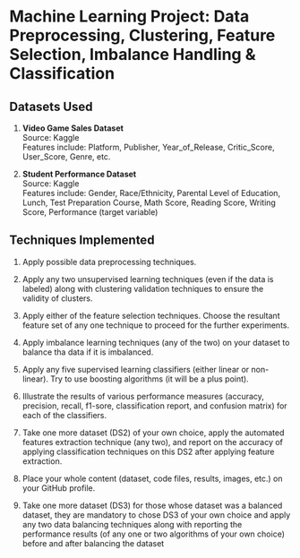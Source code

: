 # Machine Learning Project: Data Preprocessing, Clustering, Feature Selection, Imbalance Handling & Classification

## Datasets Used
1. **Video Game Sales Dataset**  
   Source: Kaggle  
   Features include: Platform, Publisher, Year_of_Release, Critic_Score, User_Score, Genre, etc.

2. **Student Performance Dataset**  
   Source: Kaggle  
   Features include: Gender, Race/Ethnicity, Parental Level of Education, Lunch, Test Preparation Course, Math Score, Reading Score, Writing Score,  Performance (target variable)

## Techniques Implemented
1.	Apply possible data preprocessing techniques.
   
2.	Apply any two unsupervised learning techniques (even if the data is labeled) along with clustering validation techniques to ensure the validity of clusters.
   
3.	Apply either of the feature selection techniques. Choose the resultant feature set of any one technique to proceed for the further experiments.
    
4.	Apply imbalance learning techniques (any of the two) on your dataset to balance tha data if it is imbalanced.
   
5.	Apply any five supervised learning classifiers (either linear or non-linear). Try to use boosting algorithms (it will be a plus point).
   
6.	Illustrate the results of various performance measures (accuracy, precision, recall, f1-sore, classification report, and confusion matrix) for each of the classifiers.
   
7.	Take one more dataset (DS2) of your own choice, apply the automated features extraction technique (any two), and report on the accuracy of applying classification techniques on this DS2 after applying feature extraction.
   
8.	Place your whole content (dataset, code files, results, images, etc.) on your GitHub profile.
   
9.	Take one more dataset (DS3) for those whose dataset was a balanced dataset, they are mandatory to chose DS3 of your own choice and apply any two data balancing techniques along with reporting the performance results (of any one or two algorithms of your own choice) before and after balancing the dataset
